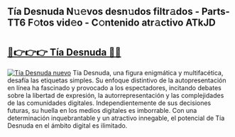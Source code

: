 ## Tía Desnuda N𝚞𝚎vos desn𝚞dos filtr𝚊dos - Parts-TT6 F𝚘tos vid𝚎o - C𝚘ntenido atr𝚊ctivo ATkJD

# <h2><a href="http://mb1ubi.tromn.icu/?c=T%c3%ada+Desnuda">🔗👉👉👉 Tía Desnuda 🔗🔗</a></h2>

[![Tía Desnuda nuevo](https://i.imgur.com/pEAQMta.gif)](http://mb1ubi.tromn.icu/?c=T%c3%ada+Desnuda)
Tía Desnuda, una figura enigmática y multifacética, desafía las etiquetas simples. Su enfoque distintivo de la autopresentación en línea ha fascinado y provocado a los espectadores, incitando debates sobre la libertad de expresión, la autorrepresentación y las complejidades de las comunidades digitales. Independientemente de sus decisiones futuras, su huella en los medios digitales es imborrable. Con una determinación inquebrantable y un atractivo innegable, el potencial de Tía Desnuda en el ámbito digital es ilimitado.
